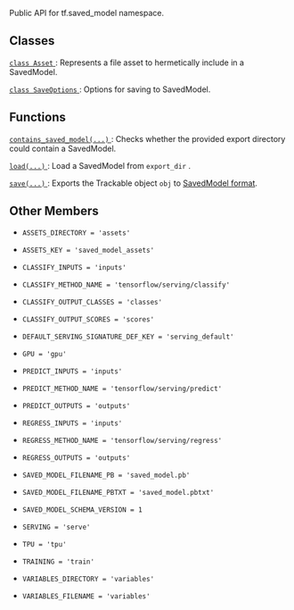 Public API for tf.saved_model namespace.



## Classes
[ `class Asset` ](https://tensorflow.google.cn/api_docs/python/tf/saved_model/Asset): Represents a file asset to hermetically include in a SavedModel.

[ `class SaveOptions` ](https://tensorflow.google.cn/api_docs/python/tf/saved_model/SaveOptions): Options for saving to SavedModel.



## Functions
[ `contains_saved_model(...)` ](https://tensorflow.google.cn/api_docs/python/tf/saved_model/contains_saved_model): Checks whether the provided export directory could contain a SavedModel.

[ `load(...)` ](https://tensorflow.google.cn/api_docs/python/tf/saved_model/load): Load a SavedModel from  `export_dir` .

[ `save(...)` ](https://tensorflow.google.cn/api_docs/python/tf/saved_model/save): Exports the Trackable object  `obj`  to [SavedModel format](https://github.com/tensorflow/tensorflow/blob/master/tensorflow/python/saved_model/README.md).



## Other Members

-  `ASSETS_DIRECTORY = 'assets'`  []()

-  `ASSETS_KEY = 'saved_model_assets'`  []()

-  `CLASSIFY_INPUTS = 'inputs'`  []()

-  `CLASSIFY_METHOD_NAME = 'tensorflow/serving/classify'`  []()

-  `CLASSIFY_OUTPUT_CLASSES = 'classes'`  []()

-  `CLASSIFY_OUTPUT_SCORES = 'scores'`  []()

-  `DEFAULT_SERVING_SIGNATURE_DEF_KEY = 'serving_default'`  []()

-  `GPU = 'gpu'`  []()

-  `PREDICT_INPUTS = 'inputs'`  []()

-  `PREDICT_METHOD_NAME = 'tensorflow/serving/predict'`  []()

-  `PREDICT_OUTPUTS = 'outputs'`  []()

-  `REGRESS_INPUTS = 'inputs'`  []()

-  `REGRESS_METHOD_NAME = 'tensorflow/serving/regress'`  []()

-  `REGRESS_OUTPUTS = 'outputs'`  []()

-  `SAVED_MODEL_FILENAME_PB = 'saved_model.pb'`  []()

-  `SAVED_MODEL_FILENAME_PBTXT = 'saved_model.pbtxt'`  []()

-  `SAVED_MODEL_SCHEMA_VERSION = 1`  []()

-  `SERVING = 'serve'`  []()

-  `TPU = 'tpu'`  []()

-  `TRAINING = 'train'`  []()

-  `VARIABLES_DIRECTORY = 'variables'`  []()

-  `VARIABLES_FILENAME = 'variables'`  []()

